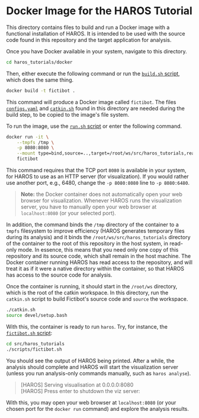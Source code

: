 # Docker Image for the HAROS Tutorial

This directory contains files to build and run a Docker image with a functional installation of HAROS.
It is intended to be used with the source code found in this repository and the target application for analysis.

Once you have Docker available in your system, navigate to this directory.

```bash
cd haros_tutorials/docker
```

Then, either execute the following command or run the [`build.sh` script](https://github.com/git-afsantos/haros_tutorials/blob/master/docker/build.sh), which does the same thing.

```bash
docker build -t fictibot .
```

This command will produce a Docker image called `fictibot`.
The files [`configs.yaml`](https://github.com/git-afsantos/haros_tutorials/blob/master/docker/configs.yaml) and [`catkin.sh`](https://github.com/git-afsantos/haros_tutorials/blob/master/docker/catkin.sh) found in this directory are needed during the build step, to be copied to the image's file system.

To run the image, use the [`run.sh` script](https://github.com/git-afsantos/haros_tutorials/blob/master/docker/run.sh) or enter the following command.

```bash
docker run -it \
    --tmpfs /tmp \
    -p 8080:8080 \
    --mount type=bind,source=..,target=/root/ws/src/haros_tutorials,readonly \
    fictibot
```

This command requires that the TCP port `8080` is available in your system, for HAROS to use as an HTTP server (for visualization).
If you would rather use another port, e.g., 6480, change the `-p 8080:8080` line to `-p 8080:6480`.

> **Note:** the Docker container does not automatically open your web browser for visualization.
> Whenever HAROS runs the visualization server, you have to manually open your web browser at `localhost:8080` (or your selected port).

In addition, the command binds the `/tmp` directory of the container to a `tmpfs` filesystem to improve efficiency (HAROS generates temporary files during its analysis) and it binds the `/root/ws/src/haros_tutorials` directory of the container to the root of this repository in the host system, in read-only mode.
In essence, this means that you need only one copy of this repository and its source code, which shall remain in the host machine.
The Docker container running HAROS has read access to the repository, and will treat it as if it were a native directory within the container, so that HAROS has access to the source code for analysis.

Once the container is running, it should start in the `/root/ws` directory, which is the root of the catkin workspace.
In this directory, run the `catkin.sh` script to build Fictibot's source code and `source` the workspace.

```bash
./catkin.sh
source devel/setup.bash
```

With this, the container is ready to run `haros`.
Try, for instance, the [`fictibot.sh` script](https://github.com/git-afsantos/haros_tutorials/blob/master/scripts/fictibot.sh):

```bash
cd src/haros_tutorials
./scripts/fictibot.sh
```

You should see the output of HAROS being printed.
After a while, the analysis should complete and HAROS will start the visualization server (unless you run analysis-only commands manually, such as `haros analyse`).

> [HAROS] Serving visualisation at 0.0.0.0:8080  
> [HAROS] Press enter to shutdown the viz server:

With this, you may open your web browser at `localhost:8080` (or your chosen port for the `docker run` command) and explore the analysis results.
